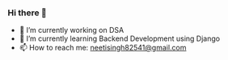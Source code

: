 ### Hi there 👋
- 🔭 I’m currently working on DSA
- 🌱 I’m currently learning Backend Development using Django
- 📫 How to reach me: neetisingh82541@gmail.com
<!--
**neeti-17/neeti-17** is a ✨ _special_ ✨ repository because its `README.md` (this file) appears on your GitHub profile.

Here are some ideas to get you started:


- 👯 I’m looking to collaborate on ...
- 🤔 I’m looking for help with ...
- 💬 Ask me about ...

- 😄 Pronouns: ...
- ⚡ Fun fact: ...
-->
